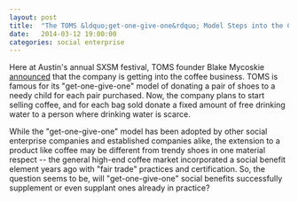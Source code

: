 ```yaml
---
layout: post
title:  "The TOMS &ldquo;get-one-give-one&rdquo; Model Steps into the Coffee Business"
date:   2014-03-12 19:00:00
categories: social enterprise
---
```


Here at Austin's annual SXSM festival, TOMS founder Blake Mycoskie [announced][AAS cite] that the company is getting into the coffee business. 
TOMS is famous for its "get-one-give-one" model of donating a pair of shoes to a needy child for each pair purchased. Now, the company 
plans to start selling coffee, and for each bag sold donate a fixed amount of free drinking water to a person where drinking water is scarce.  

While the "get-one-give-one" model has been adopted by other social enterprise companies and established companies alike, the extension to a 
product like coffee may be different from trendy shoes in one material respect -- the general high-end coffee market incorporated a social benefit 
element years ago with "fair trade" practices and certification. So, the question seems to be, will "get-one-give-one" social benefits 
successfully supplement or even supplant ones already in practice?

[AAS cite]: http://www.austin360.com/weblogs/out-about/2014/mar/12/sxsw-2014-no-9-toms-south-congress-opening-party/